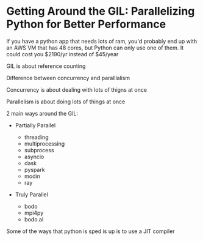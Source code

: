 # Getting Around the GIL: Parallelizing Python for Better Performance

If you have a python app that needs lots of ram, you'd probably end up with an AWS VM that has 48 cores, but Python can only use one of them. It could cost you $2190/yr instead of $45/year

GIL is about reference counting

Difference between concurrency and paralllalism

Concurrency is about dealing with lots of thigns at once

Parallelism is about doing lots of things at once

2 main ways around the GIL:

- Partially Parallel 
    - threading
    - multiprocessing
    - subprocess
    - asyncio
    - dask
    - pyspark
    - modin
    - ray

- Truly Parallel
    - bodo
    - mpi4py
    - bodo.ai

Some of the ways that python is sped is up is to use a JIT compiler

